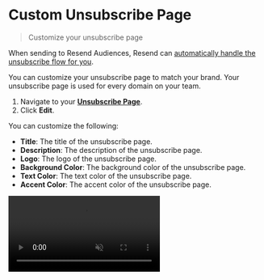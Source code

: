 # Custom Unsubscribe Page

> Customize your unsubscribe page

When sending to Resend Audiences, Resend can [automatically handle the unsubscribe flow for you](/dashboard/audiences/introduction#automatic-unsubscribes).

You can customize your unsubscribe page to match your brand. Your unsubscribe page is used for every domain on your team.

1. Navigate to your [**Unsubscribe Page**](https://resend.com/settings/unsubscribe-page).
2. Click **Edit**.

You can customize the following:

* **Title**: The title of the unsubscribe page.
* **Description**: The description of the unsubscribe page.
* **Logo**: The logo of the unsubscribe page.
* **Background Color**: The background color of the unsubscribe page.
* **Text Color**: The text color of the unsubscribe page.
* **Accent Color**: The accent color of the unsubscribe page.

<video autoPlay muted loop playsinline className="w-full aspect-video" src="https://mintcdn.com/resend/OWNnQaVDyqcGyhhN/images/unsubscribe-page.mp4?fit=max&auto=format&n=OWNnQaVDyqcGyhhN&q=85&s=266f1b0fcd095ad8bb79cfb70ce6fb52" data-path="images/unsubscribe-page.mp4" />

<Note>
  Pro plan users or higher can also remove the “Powered by Resend” footer.
</Note>